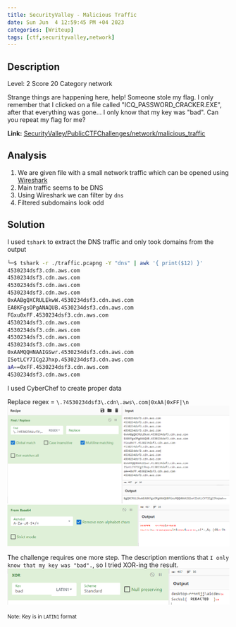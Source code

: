 ```yaml
---
title: SecurityValley - Malicious Traffic
date: Sun Jun  4 12:59:45 PM +04 2023
categories: [Writeup]
tags: [ctf,securityvalley,network]
---
```


## Description

Level: 2 Score 20 Category network

Strange things are happening here, help! Someone stole my flag. I only remember that I clicked on a file called "ICQ_PASSWORD_CRACKER.EXE", after that everything was gone... I only know that my key was "bad". Can you repeat my flag for me?

**Link:** [SecurityValley/PublicCTFChallenges/network/malicious_traffic](https://github.com/SecurityValley/PublicCTFChallenges/tree/master/network/malicious_traffic)

## Analysis

1. We are given file with a small network traffic which can be opened using [Wireshark](https://www.wireshark.org/)
2. Main traffic seems to be DNS 
3. Using Wireshark we can filter by `dns`
4. Filtered subdomains look odd

## Solution

I used `tshark` to extract the DNS traffic and only took domains from the output
```sh
└─$ tshark -r ./traffic.pcapng -Y "dns" | awk '{ print($12) }'
4530234dsf3.cdn.aws.com
4530234dsf3.cdn.aws.com
4530234dsf3.cdn.aws.com
4530234dsf3.cdn.aws.com
0xAABgQXCRULEkwW.4530234dsf3.cdn.aws.com
EA8KFgsOPgANAQUB.4530234dsf3.cdn.aws.com
FGxu0xFF.4530234dsf3.cdn.aws.com
4530234dsf3.cdn.aws.com
4530234dsf3.cdn.aws.com
4530234dsf3.cdn.aws.com
4530234dsf3.cdn.aws.com
0xAAMQQHNAAIGSwr.4530234dsf3.cdn.aws.com
ISotLCY7ICg2Jhxp.4530234dsf3.cdn.aws.com
aA==0xFF.4530234dsf3.cdn.aws.com
4530234dsf3.cdn.aws.com
```

I used CyberChef to create proper data

Replace regex = `\.?4530234dsf3\.cdn\.aws\.com|0xAA|0xFF|\n`
![the-data-1](/assets/images/SecurityValley/malicious-traffic-1.png)
![the-data-2](/assets/images/SecurityValley/malicious-traffic-2.png)

The challenge requires one more step. The description mentions that `I only know that my key was "bad".`, so I tried XOR-ing the result.
![the-data-3](/assets/images/SecurityValley/malicious-traffic-3.png)

<small>Note: Key is in `LATIN1` format</small>